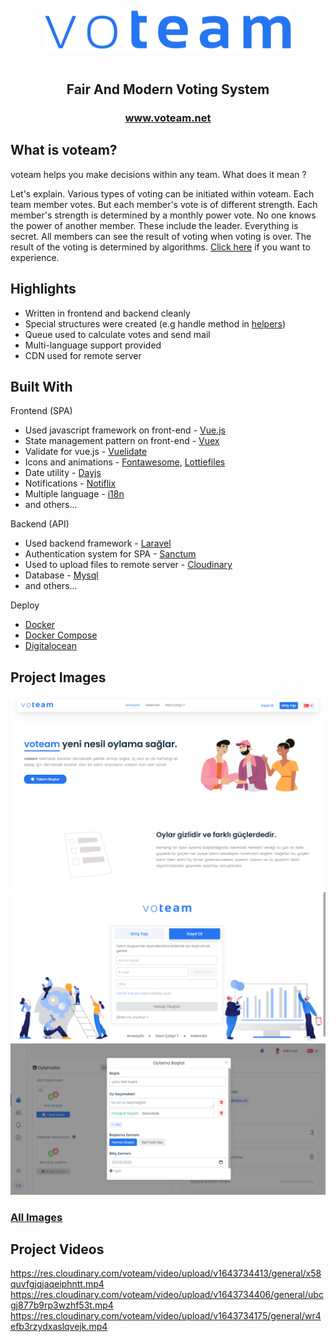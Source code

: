 <br />

<div align="center">
<img src="./resources/images/voteam.png" align="center" width="400" alt="Project icon">
</div>
<br />

<p align="center"> 
<h2 align="center">
 Fair And Modern Voting System
</h2> 
</p>

<p align="center">
  <h3 align="center">
    <a href="http://voteam.net">www.voteam.net</a>
  </h3>
</p>

## What is voteam?

voteam helps you make decisions within any team. What does it mean ?

Let's explain. Various types of voting can be initiated within voteam. Each team member votes. But each member's
vote is of different strength. Each member's strength is determined by a monthly power vote. No one knows the power of
another member. These include the leader. Everything is secret. All members can see the result of voting when voting is
over. The result of the voting is determined by algorithms.
[Click here](http://voteam.net/) if you want to experience.

## Highlights

- Written in frontend and backend cleanly
- Special structures were created (e.g handle method in [helpers](https://github.com/halilcn/voteam/blob/main/frontend/src/helpers.js))
- Queue used to calculate votes and send mail
- Multi-language support provided
- CDN used for remote server


## Built With

Frontend (SPA)

- Used javascript framework on front-end - [Vue.js](https://vuejs.org/)
- State management pattern on front-end - [Vuex](https://vuex.vuejs.org/)
- Validate for vue.js - [Vuelidate](https://vuelidate.js.org/)
- Icons and animations - [Fontawesome](https://fontawesome.com/), [Lottiefiles](https://lottiefiles.com/)
- Date utility - [Dayjs](https://day.js.org/)
- Notifications - [Notiflix](https://notiflix.github.io/)
- Multiple language - [i18n](https://kazupon.github.io/vue-i18n/)
- and others...

Backend (API)

- Used backend framework - [Laravel](https://laravel.com/)
- Authentication system for SPA - [Sanctum](https://laravel.com/docs/8.x/sanctum)
- Used to upload files to remote server - [Cloudinary](https://cloudinary.com/)
- Database - [Mysql](https://www.mysql.com/)
- and others...

Deploy

- [Docker](https://www.docker.com/)
- [Docker Compose](https://docs.docker.com/compose/)
- [Digitalocean](https://www.digitalocean.com/)

## Project Images

![login](https://github.com/halilcn/voteam/blob/main/resources/images/homepage.png)
![register](https://github.com/halilcn/voteam/blob/main/resources/images/register.png)
![dashboard-create-multiple-vote](https://github.com/halilcn/voteam/blob/main/resources/images/dashboard-create-multiple-vote.png)

### [All Images](https://github.com/halilcn/voteam/blob/main/resources/images)

## Project Videos

https://res.cloudinary.com/voteam/video/upload/v1643734413/general/x58quvfgjqjaqeiphntt.mp4
https://res.cloudinary.com/voteam/video/upload/v1643734406/general/ubcgj877b9rp3wzhf53t.mp4
https://res.cloudinary.com/voteam/video/upload/v1643734175/general/wr4efb3rzydxaslqvejk.mp4

